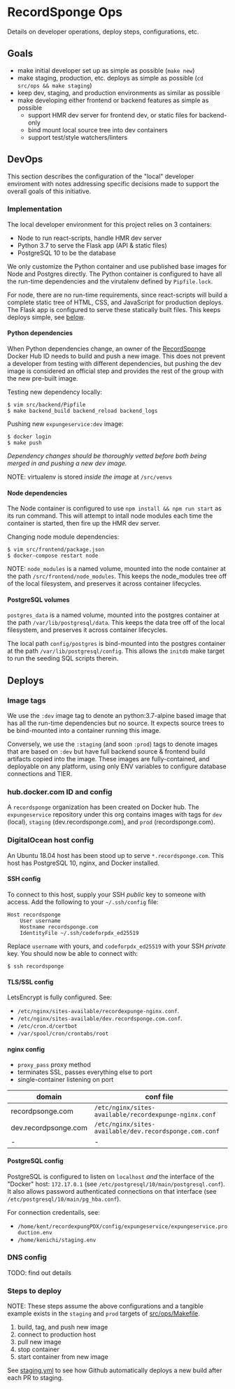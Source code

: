 RecordSponge Ops
================

Details on developer operations, deploy steps, configurations, etc.

## Goals

* make initial developer set up as simple as possible (`make new`)
* make staging, production, etc. deploys as simple as possible (`cd src/ops && make staging`)
* keep dev, staging, and production environments as similar as possible
* make developing either frontend or backend features as simple as possible
    * support HMR dev server for frontend dev, or static files for backend-only
    * bind mount local source tree into dev containers
    * support test/style watchers/linters

## DevOps

This section describes the configuration of the "local" developer enviroment
with notes addressing specific decisions made to support the overall goals of
this initiative.

### Implementation

The local developer environment for this project relies on 3 containers:

* Node to run react-scripts, handle HMR dev server
* Python 3.7 to serve the Flask app (API & static files)
* PostgreSQL 10 to be the database

We only customize the Python container and use published base images for Node
and Postgres directly. The Python container is configured to have all the
run-time dependencies and the virutalenv defined by `Pipfile.lock`.

For node, there are no run-time requirements, since react-scripts will build a
complete static tree of HTML, CSS, and JavaScript for production deploys. The
Flask app is configured to serve these statically built files. This keeps
deploys simple, see [below](#Deploys).

#### Python dependencies

When Python dependencies change, an owner of the
[RecordSponge](https://hub.docker.com/u/recordsponge) Docker Hub ID needs to
build and push a new image. This does not prevent a developer from testing with
different dependencies, but pushing the dev image is considered an official step
and provides the rest of the group with the new pre-built image.

Testing new dependency locally:

```
$ vim src/backend/Pipfile
$ make backend_build backend_reload backend_logs
```

Pushing new `expungeservice:dev` image:

```
$ docker login
$ make push
```

_Dependency changes should be thoroughly vetted before both being merged in and
pushing a new dev image._

NOTE: virtualenv is stored *inside the image* at `/src/venvs`

#### Node dependencies

The Node container is configured to use `npm install && npm run start` as its
run command. This will attempt to intall node modules each time the container
is started, then fire up the HMR dev server.

Changing node module dependencies:

```
$ vim src/frontend/package.json
$ docker-compose restart node

```

NOTE: `node_modules` is a named volume, mounted into the node container at the
path `/src/frontend/node_modules`. This keeps the node\_modules tree off of the
local filesystem, and preserves it across container lifecycles.

#### PostgreSQL volumes

`postgres_data` is a named volume, mounted into the postgres container at the
path `/var/lib/postgresql/data`. This keeps the data tree off of the local
filesystem, and preserves it across container lifecycles.

The local path `config/postgres` is bind-mounted into the postgres container at
the path `/var/lib/postgresql/config`. This allows the `initdb` make target to
run the seeding SQL scripts therein.

##

## Deploys

### Image tags

We use the `:dev` image tag to denote an python:3.7-alpine based image that has
all the run-time dependencies but no source. It expects source trees to be
bind-mounted into a container running this image.

Conversely, we use the `:staging` (and soon `:prod`) tags to denote images that
are based on `:dev` but have full backend source & frontend build artifacts
copied into the image. These images are fully-contained, and deployable on
any platform, using only ENV variables to configure database connections and
TIER.

### hub.docker.com ID and config

A `recordsponge` organization has been created on Docker hub. The `expungeservice`
repository under this org contains images with tags for `dev` (local), `staging`
(dev.recordsponge.com), and `prod` (recordsponge.com).

### DigitalOcean host config

An Ubuntu 18.04 host has been stood up to serve `*.recordsponge.com`. This host
has PostgreSQL 10, nginx, and Docker installed.

#### SSH config

To connect to this host, supply your SSH *public* key to someone with access.
Add the following to your `~/.ssh/config` file:

```
Host recordsponge
    User username
    Hostname recordsponge.com
    IdentityFile ~/.ssh/codeforpdx_ed25519
```

Replace `username` with yours, and `codeforpdx_ed25519` with your SSH *private*
key. You should now be able to connect with:

```
$ ssh recordsponge
```

#### TLS/SSL config

LetsEncrypt is fully configured. See:

* `/etc/nginx/sites-available/recordexpunge-nginx.conf`.
* `/etc/nginx/sites-available/dev.recordsponge.com.conf`.
* `/etc/cron.d/certbot`
* `/var/spool/cron/crontabs/root`

#### nginx config

* `proxy_pass` proxy method
* terminates SSL, passes everything else to port
* single-container listening on port

| domain | conf file |
|-|-|
| recordpsonge.com | `/etc/nginx/sites-available/recordexpunge-nginx.conf` |
| dev.recordpsonge.com | `/etc/nginx/sites-available/dev.recordsponge.com.conf` |
|-|-|

#### PostgreSQL config

PostgreSQL is configured to listen on `localhost` *and* the interface of the
"Docker" host: `172.17.0.1` (see `/etc/postgresql/10/main/postgresql.conf`). It
also allows password authenticated connections on that interface (see
`/etc/postgresql/10/main/pg_hba.conf`).

For connection credentails, see:

* `/home/kent/recordexpungPDX/config/expungeservice/expungeservice.production.env`
* `/home/kenichi/staging.env`

### DNS config

TODO: find out details

### Steps to deploy

NOTE: These steps assume the above configurations and a tangible example exists in
the `staging` and `prod` targets of [src/ops/Makefile](/src/ops/Makefile).

1. build, tag, and push new image
2. connect to production host
3. pull new image
4. stop container
5. start container from new image

See [staging.yml](../../.github/workflows/staging.yml) to see how Github automatically deploys a new build after each PR to staging.
